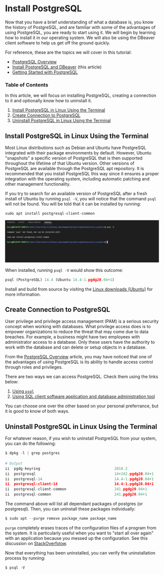 # Install PostgreSQL

Now that you have a brief understanding of what a database is, you know the history of PostgreSQL, and are familiar with some of the advantages of using PostgreSQL, you are ready to start using it. We will begin by learning how to install it in our operating system. We will also be using the DBeaver client software to help us get off the ground quickly.

For reference, these are the topics we will cover in this tutorial:

- [PostgreSQL Overview](postgresql.md)
- [Install PostgreSQL and DBeaver](install_postgresql_and_dbeaver.md) (this article)
- [Getting Started with PostgreSQL](getting_started_with_postgresql.md)

### Table of Contents

In this article, we will focus on installing PostgreSQL, creating a connection to it and optionally know how to uninstall it.

1. [Install PostgreSQL in Linux Using the Terminal](#install-postgresql-in-linux-using-the-terminal)
2. [Create Connection to PostgreSQL](#create-connection-to-postgresql)
3. [Uninstall PostgreSQL in Linux Using the Terminal](#uninstall-postgresql-in-linux-using-the-terminal)


## Install PostgreSQL in Linux Using the Terminal

Most Linux distributions such as Debian and Ubuntu have PostgreSQL integrated with their package environments by default. However, Ubuntu "snapshots" a specific version of PostgreSQL that is then supported throughout the lifetime of that Ubuntu version. Other versions of PostgreSQL are available through the PostgreSQL apt repository. It is recommended that you install PostgreSQL this way since it ensures a proper integration with the operating system, including automatic patching and other management functionality.

If you try to search for an available version of PostgreSQL after a fresh install of Ubuntu by running `psql -V`, you will notice that the command `psql` will not be found. You will be told that it can be installed by running:

```python
sudo apt install postgresql-client-common
```

![No postresql](/images/databases/postgresql/no_postgresql.png)

When installed, running `psql -V` would show this outcome:

```python
psql (PostgreSQL) 14.4 (Ubuntu 14.4-1.pgdg20.04+1)
```

Install and build from source by visiting the [Linux downloads (Ubuntu)](https://www.postgresql.org/download/linux/ubuntu/) for more information.


## Create Connection to PostgreSQL

User privilege and privilege access management (PAM) is a serious security concept when working with databases. What privilege access does is to empower organizations to reduce the threat that may come due to data breaches. For example, a business might have two employees with administrator access to a database. Only these users have the authority to work with the database and can delete or setup objects in a database.

From the [PostgreSQL Overview](postgresql.md) article, you may have noticed that one of the advantages of using PostgreSQL is its ability to handle access control through roles and privileges. 

There are two ways we can access PostgreSQL. Check them using the links below:

1. [Using `psql`](/databases/access_postgresql/psql.md)
2. [Using SQL client software application and database administration tool](/databases/access_postgresql/dbeaver.md)

You can choose one over the other based on your personal preferrance, but it is good to know of both ways.


## Uninstall PostgreSQL in Linux Using the Terminal

For whatever reason, if you wish to uninstall PostgreSQL from your system, you can do the following:

```python
$ dpkg -l | grep postgres

# Output
ii  pgdg-keyring                                  2018.2                               all          keyring for apt.postgresql.org
ii  postgresql                                    14+242.pgdg20.04+1                   all          object-relational SQL database (supported version)
ii  postgresql-14                                 14.4-1.pgdg20.04+1                   amd64        The World's Most Advanced Open Source Relational Database
ii  postgresql-client-14                          14.4-1.pgdg20.04+1                   amd64        front-end programs for PostgreSQL 14
ii  postgresql-client-common                      241.pgdg20.04+1                      all          manager for multiple PostgreSQL client versions
ii  postgresql-common                             241.pgdg20.04+1                      all          PostgreSQL database-cluster manager
```

The command above will list all dependant packages of postgres (or postgresql). Then, you can uninstall these packages individually:

```python
$ sudo apt --purge remove package_name package_name
```

`purge` completely erases traces of the configuration files of a program from the system. It is particularly useful when you want to "start all over again" with an application because you messed up the configuration. See this discussion on [StackOverfolow](https://askubuntu.com/a/187891/789542).

Now that everything has been uninstalled, you can verify the uninstallation process by running:

```python
$ psql -V
```
